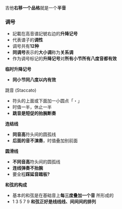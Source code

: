 
吉他**右移一个品格**就是一个**半音**  
 

### 调号
- 記載在高音谱記號右边的**升降记号**  
- 代表谱子的**调性**  
- 调号共有**12种**  
- **同调号**表示的**大小调**称为**关系调**  
- 作为调号标记的**升降记号**对**所有小节所有八度音都有效**  


**临时升降记号**  
- **同小节同八度以内有效**  
  
跳音 (Staccato)  
- 符头的上面或下面加一小圆点「・」  
- 时值一半，休止一半  
- **跳音是短促的抬腕断奏**  

**连结线**  
- **同音高**符头间的圆孤线  
- **后面的音不演奏**，时值叠加别前面  

**圆滑线**  
- **不同音高**符头间的圆孤线  
- **连线弹奏不抬腕**  
- 要全程**踩延音踏板?**

**和弦的构成**  
- 基本的和弦是在基础音上**每三度叠加一个音**
所形成的
- 1 3 5 7 9 **和弦正好是线线线、间间间的排列**  
